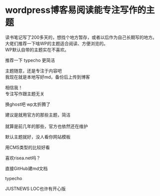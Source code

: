 # wordpress博客易阅读能专注写作的主题


读书笔记写了200多天的，想找个地方暂存，或者以后作为自己长期写的地方。<br />
大佬们推荐一下啥WP的主题适合阅读、方便浏览的。&nbsp;&nbsp;<br />
WP默认自带的主题实在不喜欢。

推荐一下 typecho 更简洁

主题随意，还是专注于内容吧<br />
我现在就是本地写好md，备份后上传到博客

相信我！<br />
专注写作跟主题无关

换ghost吧 wp太折腾了

建议是就用官方的那些主题，简洁<br />
<br />
就算是前几年的那些，官方也依然还在维护

默认主题就好，没人看你网站模板

用CMS类型的比较好看

喜欢risea.net吗？

直接GitHub建md文档

typecho&nbsp;&nbsp;

JUSTNEWS LOC也许有开心版
